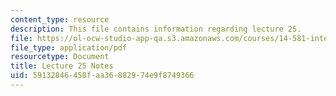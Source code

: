 ```yaml
---
content_type: resource
description: This file contains information regarding lecture 25.
file: https://ol-ocw-studio-app-qa.s3.amazonaws.com/courses/14-581-international-economics-i-spring-2013/59132846458faa36882974e9f8749366_MIT14_581S13_classnotes25.pdf
file_type: application/pdf
resourcetype: Document
title: Lecture 25 Notes
uid: 59132846-458f-aa36-8829-74e9f8749366
---
```

